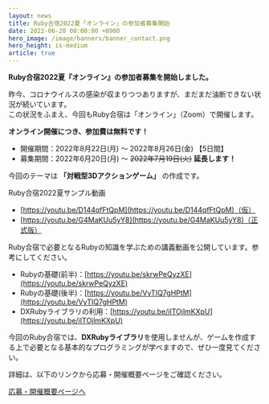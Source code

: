 ```yaml
---
layout: news
title: Ruby合宿2022夏「オンライン」の参加者募集開始
date: 2022-06-20 00:00:00 +0900
hero_image: /image/banners/banner_contact.png
hero_height: is-medium
article: true
---
```


**Ruby合宿2022夏『オンライン』の参加者募集を開始しました。**

<div class="notification is-danger is-light">
昨今、コロナウイルスの感染が収まりつつありますが、まだまだ油断できない状況が続いています。<br/>
この状況をふまえ、今回もRuby合宿は「オンライン」（Zoom）で開催します。
</div>

**オンライン開催につき、参加費は無料です！**

* 開催期間：2022年8月22日(月) 〜 2022年8月26日(金) 【5日間】
* 募集期間：2022年6月20日(月) 〜 ~~2022年7月19日(火)~~ **延長します！**

今回のテーマは **「対戦型3Dアクションゲーム」** の作成です。

Ruby合宿2022夏サンプル動画
* [https://youtu.be/D144qfFtQpM](https://youtu.be/D144qfFtQpM)（仮）
* [https://youtu.be/G4MaKUu5yY8](https://youtu.be/G4MaKUu5yY8)（正式版）

Ruby合宿で必要となるRubyの知識を学ぶための講義動画を公開しています。参考にしてください。

* Rubyの基礎(前半)：[https://youtu.be/skrwPeQyzXE](https://youtu.be/skrwPeQyzXE)
* Rubyの基礎(後半)：[https://youtu.be/VyTIQ7gHPtM](https://youtu.be/VyTIQ7gHPtM)
* DXRubyライブラリの利用：[https://youtu.be/iITOjlmKXpU](https://youtu.be/iITOjlmKXpU)

<div class="notification is-warning is-light">
今回のRuby合宿では、<strong>DXRubyライブラリ</strong>を使用しませんが、ゲームを作成する上で必要となる基本的なプログラミングが学べますので、ぜひ一度見てください。
</div>

詳細は、以下のリンクから応募・開催概要ページをご確認ください。

<a href="/info/" class="button is-info">応募・開催概要ページへ</a>
